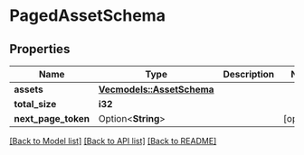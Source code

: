 # PagedAssetSchema

## Properties

Name | Type | Description | Notes
------------ | ------------- | ------------- | -------------
**assets** | [**Vec<models::AssetSchema>**](AssetSchema.md) |  | 
**total_size** | **i32** |  | 
**next_page_token** | Option<**String**> |  | [optional]

[[Back to Model list]](../README.md#documentation-for-models) [[Back to API list]](../README.md#documentation-for-api-endpoints) [[Back to README]](../README.md)



